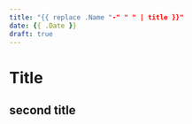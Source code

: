 ```yaml
---
title: "{{ replace .Name "-" " " | title }}"
date: {{ .Date }}
draft: true
---
```

# Title
## second title
